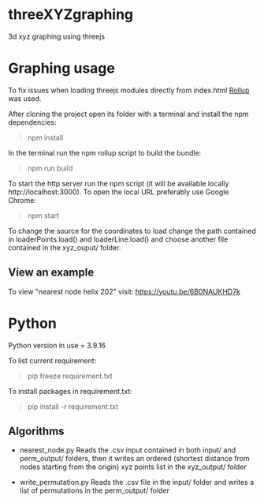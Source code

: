 # threeXYZgraphing
3d xyz graphing using threejs

# Graphing usage
To fix issues when loading threejs modules directly from index.html [Rollup](https://www.npmjs.com/package/rollup) was used.

After cloning the project open its folder with a terminal and install the npm dependencies:
> npm install

In the terminal run the npm rollup script to build the bundle:
> npm run build

To start the http server run the npm script (it will be available locally http://localhost:3000). To open the local URL preferably use Google Chrome:
> npm start

To change the source for the coordinates to load change the path contained in loaderPoints.load() and loaderLine.load() and choose another file contained in the xyz_ouput/ folder.


## View an example
To view "nearest node helix 202" visit:
https://youtu.be/6B0NAUKHD7k


# Python
Python version in use = 3.9.16

To list current requirement:
> pip freeze requirement.txt

To install packages in requirement.txt:
> pip install -r requirement.txt

## Algorithms
* nearest_node.py
Reads the .csv input contained in both input/ and perm_output/ folders, then it writes an ordered (shortest distance from nodes starting from the origin) xyz points list in the xyz_output/ folder

* write_permutation.py
Reads the .csv file in the input/ folder and writes a list of permutations in the perm_output/ folder